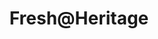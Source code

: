 ---
title: "Fresh@Heritage"
url: /basaveshwara-nagar-bangalore/freshanheritage/
shop: Lebensmittel
---
